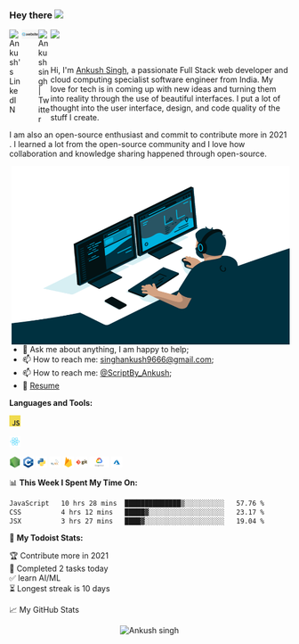 ### Hey there <img src="https://media.giphy.com/media/hvRJCLFzcasrR4ia7z/giphy.gif" width="25px">

<a href="https://www.linkedin.com/in/ankush-singh-b6ba4116b//">
  <img align="left" alt="Ankush's LinkedIN" width="22px" src="https://raw.githubusercontent.com/peterthehan/peterthehan/master/assets/linkedin.svg" /></a>
  <a href="">
  <img align="left" alt="Ankush's Website" width="30px" src="./website.png" /></a>
<a href="https://ankushsingh21.github.io/ProfolioWebsite/">
  <img align="left" alt="Ankush singh | Twitter" width="22px" src="https://raw.githubusercontent.com/peterthehan/peterthehan/master/assets/twitter.svg" />
</a>

![](https://visitor-badge.glitch.me/badge?page_id=Ankushsingh21.Ankushsingh21)

<br />

Hi, I'm [Ankush Singh](https://ankushsingh21.github.io/ProfolioWebsite/), a passionate Full Stack web developer and cloud computing specialist software engineer from India. My love for tech is in coming up with new ideas and turning them into reality through the use of beautiful interfaces. I put a lot of thought into the user interface, design, and code quality of the stuff I create.

I am also an open-source enthusiast and commit to contribute more in 2021 . I learned a lot from the open-source community and I love how collaboration and knowledge sharing happened through open-source.

  <img align="right" alt="GIF" src="https://github.com/Ankushsingh21/Ankushsingh21/blob/master/code.gif?raw=true" width="500" height="320" />
  
- 💬 Ask me about anything, I am happy to help;
- 📫 How to reach me: [singhankush9666@gmail.com](singhankush9666@gmail.com);
- 📫 How to reach me: [@ScriptBy_Ankush](https://twitter.com/ScriptBy_Ankush);
- 📝 [Resume](https://drive.google.com/file/d/1krrqb8aTJDcqxH2kz7EBQRcrxW_VJLqX/view?usp=sharing)

**Languages and Tools:**

<code><img height="20" src="https://raw.githubusercontent.com/github/explore/80688e429a7d4ef2fca1e82350fe8e3517d3494d/topics/javascript/javascript.png"></code>

<!-- <code><img height="20" src="https://raw.githubusercontent.com/github/explore/80688e429a7d4ef2fca1e82350fe8e3517d3494d/topics/vue/vue.png"></code> -->

<code><img height="20" src="https://raw.githubusercontent.com/github/explore/80688e429a7d4ef2fca1e82350fe8e3517d3494d/topics/react/react.png"></code>

<!-- <code><img height="20" src="https://raw.githubusercontent.com/github/explore/5c058a388828bb5fde0bcafd4bc867b5bb3f26f3/topics/graphql/graphql.png"></code> -->

<code><img height="20" src="https://raw.githubusercontent.com/github/explore/80688e429a7d4ef2fca1e82350fe8e3517d3494d/topics/nodejs/nodejs.png"></code>
<code><img height="20" src="https://raw.githubusercontent.com/github/explore/80688e429a7d4ef2fca1e82350fe8e3517d3494d/topics/cpp/cpp.png"></code>
<code><img height="20" src="https://raw.githubusercontent.com/github/explore/80688e429a7d4ef2fca1e82350fe8e3517d3494d/topics/python/python.png"></code>
<code><img height="20" src="https://raw.githubusercontent.com/github/explore/80688e429a7d4ef2fca1e82350fe8e3517d3494d/topics/mysql/mysql.png"></code>
<code><img height="20" src="https://raw.githubusercontent.com/github/explore/80688e429a7d4ef2fca1e82350fe8e3517d3494d/topics/firebase/firebase.png"></code>
<code><img height="20" src="https://raw.githubusercontent.com/github/explore/80688e429a7d4ef2fca1e82350fe8e3517d3494d/topics/git/git.png"></code>
<code><img height="20" src="./GCP.png"></code>
<code><img height="20" src="https://raw.githubusercontent.com/github/explore/80688e429a7d4ef2fca1e82350fe8e3517d3494d/topics/azure/azure.png"></code>

📊 **This Week I Spent My Time On:**

<!--START_SECTION:waka-->

```text
JavaScript   10 hrs 28 mins  ██████████████▒░░░░░░░░░░   57.76 %
CSS          4 hrs 12 mins   █████▓░░░░░░░░░░░░░░░░░░░   23.17 %
JSX          3 hrs 27 mins   ████▓░░░░░░░░░░░░░░░░░░░░   19.04 %
```

<!--END_SECTION:waka-->

🚧 **My Todoist Stats:**

<!-- TODO-IST:START -->

🏆 Contribute more in 2021
<br/>
🌸 Completed 2 tasks today  
✅ learn AI/ML
<br/>
⏳ Longest streak is 10 days

<!-- TODO-IST:END -->

📈 My GitHub Stats

<p align="center"> <img src="https://github-readme-stats.vercel.app/api?username=Ankushsingh21&show_icons=true&theme=gotham" alt="Ankush singh" />
